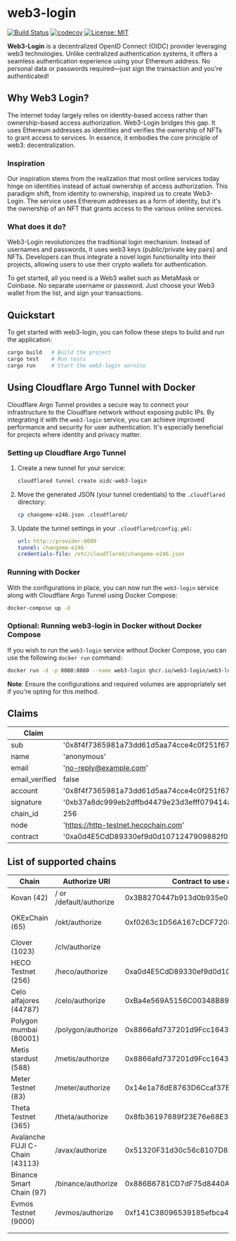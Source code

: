 # web3-login

[![Build Status](https://github.com/web3-login/web3-login/actions/workflows/coverage.yml/badge.svg)](https://github.com/web3-login/web3-login/actions)
[![codecov](https://codecov.io/gh/web3-login/web3-login/branch/main/graph/badge.svg?token=0QLPT8IY0F)](https://codecov.io/gh/web3-login/web3-login)
[![License: MIT](https://img.shields.io/badge/License-MIT-yellow.svg)](https://opensource.org/licenses/MIT)

**Web3-Login** is a decentralized OpenID Connect (OIDC) provider leveraging web3 technologies. Unlike centralized authentication systems, it offers a seamless authentication experience using your Ethereum address. No personal data or passwords required—just sign the transaction and you're authenticated!

## Why Web3 Login?

The internet today largely relies on identity-based access rather than ownership-based access authorization. Web3-Login bridges this gap. It uses Ethereum addresses as identities and verifies the ownership of NFTs to grant access to services. In essence, it embodies the core principle of web3: decentralization.

### Inspiration

Our inspiration stems from the realization that most online services today hinge on identities instead of actual ownership of access authorization. This paradigm shift, from identity to ownership, inspired us to create Web3-Login. The service uses Ethereum addresses as a form of identity, but it's the ownership of an NFT that grants access to the various online services.

### What does it do?

Web3-Login revolutionizes the traditional login mechanism. Instead of usernames and passwords, it uses web3 keys (public/private key pairs) and NFTs. Developers can thus integrate a novel login functionality into their projects, allowing users to use their crypto wallets for authentication.

To get started, all you need is a Web3 wallet such as MetaMask or Coinbase. No separate username or password. Just choose your Web3 wallet from the list, and sign your transactions.

## Quickstart

To get started with web3-login, you can follow these steps to build and run the application:

```sh
cargo build   # Build the project
cargo test    # Run tests
cargo run     # Start the web3-login service
```

## Using Cloudflare Argo Tunnel with Docker

Cloudflare Argo Tunnel provides a secure way to connect your infrastructure to the Cloudflare network without exposing public IPs. By integrating it with the `web3-login` service, you can achieve improved performance and security for user authentication. It's especially beneficial for projects where identity and privacy matter.

### Setting up Cloudflare Argo Tunnel

1. Create a new tunnel for your service:
   ```sh
   cloudflared tunnel create oidc-web3-login
   ```

2. Move the generated JSON (your tunnel credentials) to the `.cloudflared` directory:
   ```sh
   cp changeme-e246.json .cloudflared/
   ```

3. Update the tunnel settings in your `.cloudflared/config.yml`:
   ```yml
   url: http://provider:8080
   tunnel: changeme-e246
   credentials-file: /etc/cloudflared/changeme-e246.json
   ```

### Running with Docker

With the configurations in place, you can now run the `web3-login` service along with Cloudflare Argo Tunnel using Docker Compose:

```sh
docker-compose up -d
```

### Optional: Running web3-login in Docker without Docker Compose

If you wish to run the `web3-login` service without Docker Compose, you can use the following `docker run` command:

```sh
docker run -d -p 8080:8080 --name web3-login ghcr.io/web3-login/web3-login/web3-login:latest
```

**Note**: Ensure the configurations and required volumes are appropriately set if you're opting for this method.

## Claims

| Claim          | Example                                                                                                                                |
| -------------- | -------------------------------------------------------------------------------------------------------------------------------------- |
| sub            | '0x8f4f7365981a73dd61d5aa74cce4c0f251f67fac'                                                                                           |
| name           | 'anonymous'                                                                                                                            |
| email          | 'no-reply@example.com'                                                                                                                 |
| email_verified | false                                                                                                                                  |
| account        | '0x8f4f7365981a73dd61d5aa74cce4c0f251f67fac'                                                                                           |
| signature      | '0xb37a8dc999eb2dffbd4479e23d3efff079414a6ddb5f97a19d39471afc83c7007951266c4ea734bb43a217b751c3f78913ed011cb27a847ecc72e753194f30131c' |
| chain_id       | 256                                                                                                                                    |
| node           | 'https://http-testnet.hecochain.com'                                                                                                   |
| contract       | '0xa0d4E5CdD89330ef9d0d1071247909882f0562eA'

## List of supported chains

| Chain                          | Authorize URI           | Contract to use as Client ID               | Marketplace to get NFT                                     | Faucet                                                                                        |     |
| ------------------------------ | ----------------------- | ------------------------------------------ | ---------------------------------------------------------- | --------------------------------------------------------------------------------------------- | --- |
| Kovan (42)                     | / or /default/authorize | 0x3B8270447b913d0b935e09d1C2daEc3F5CDD968f | https://devpavan04.github.io/cryptoboys-nft-marketplace/   | https://ethdrop.dev/                                                                          |     |
| OKExChain (65)                 | /okt/authorize          | 0xf0263c1D56A167cDCF72086071f96CbB8a077AE9 | https://nft-login.github.io/nft-login-marketplace/okt/     | https://okexchain-docs.readthedocs.io/en/latest/developers/quick-start.html#get-testnet-token |     |
| Clover (1023)                  | /clv/authorize          |                                            |                                                            | https://faucet.clovernode.com/                                                                |     |
| HECO Testnet (256)             | /heco/authorize         | 0xa0d4E5CdD89330ef9d0d1071247909882f0562eA | https://nft-login.github.io/nft-login-marketplace/heco/    | https://scan-testnet.hecochain.com/faucet                                                     |     |
| Celo alfajores (44787)         | /celo/authorize         | 0xBa4e569A5156C00348B89653968c2C294f80E151 | https://nft-login.github.io/nft-login-marketplace/celo/    | https://celo.org/developers/faucet                                                            |     |
| Polygon mumbai (80001)         | /polygon/authorize      | 0x8866afd737201d9Fcc16438b65f1E3db7A3A5Ddb | https://nft-login.github.io/nft-login-marketplace/polygon/ | https://faucet.polygon.technology/                                                            |     |
| Metis stardust (588)           | /metis/authorize        | 0x8866afd737201d9Fcc16438b65f1E3db7A3A5Ddb | https://nft-login.github.io/nft-login-marketplace/metis/   | https://rinkeby-faucet.metis.io/                                                              |     |
| Meter Testnet (83)             | /meter/authorize        | 0x14e1a78dE8763D6Ccaf37E7318415E19D8EE4975 | https://market.nft-login.net/                              | http://faucet-warringstakes.meter.io/                                                         |     |
| Theta Testnet (365)            | /theta/authorize        | 0x8fb36197889f23E76e68E3FD57c6063A21DdE897 | https://market.nft-login.net/                              |                                                                                               |     |
| Avalanche FUJI C-Chain (43113) | /avax/authorize         | 0x51320F31d30c56c8107D82b4C67C5EdDfCa88bc2 | https://market.nft-login.net/                              | https://faucet.avax-test.network/                                                             |     |
| Binance Smart Chain (97)       | /binance/authorize      | 0x886B6781CD7dF75d8440Aba84216b2671AEFf9A4 | https://market.nft-login.net/                              | https://testnet.binance.org/faucet-smart                                                      |     |
| Evmos Testnet (9000)           | /evmos/authorize        | 0xf141C38096539185efbca485Eb858Bd274a6651c | https://market.nft-login.net/                              | https://faucet.evmos.org/                                                                     |     |
|                                |                         |                                            |                                                            |                                                                                               |     |
|                                |                         |                                            |                                                            |                                                                                               |     |
